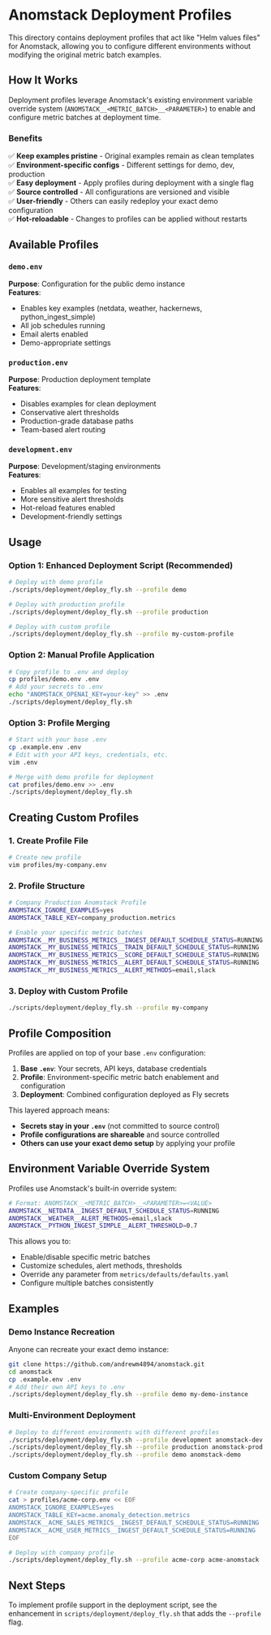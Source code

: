 # Anomstack Deployment Profiles

This directory contains deployment profiles that act like "Helm values files" for Anomstack, allowing you to configure different environments without modifying the original metric batch examples.

## How It Works

Deployment profiles leverage Anomstack's existing environment variable override system (`ANOMSTACK__<METRIC_BATCH>__<PARAMETER>`) to enable and configure metric batches at deployment time.

### Benefits

✅ **Keep examples pristine** - Original examples remain as clean templates  
✅ **Environment-specific configs** - Different settings for demo, dev, production  
✅ **Easy deployment** - Apply profiles during deployment with a single flag  
✅ **Source controlled** - All configurations are versioned and visible  
✅ **User-friendly** - Others can easily redeploy your exact demo configuration  
✅ **Hot-reloadable** - Changes to profiles can be applied without restarts  

## Available Profiles

### `demo.env`
**Purpose**: Configuration for the public demo instance  
**Features**:
- Enables key examples (netdata, weather, hackernews, python_ingest_simple)
- All job schedules running
- Email alerts enabled
- Demo-appropriate settings

### `production.env`
**Purpose**: Production deployment template  
**Features**:
- Disables examples for clean deployment
- Conservative alert thresholds
- Production-grade database paths
- Team-based alert routing

### `development.env`
**Purpose**: Development/staging environments  
**Features**:
- Enables all examples for testing
- More sensitive alert thresholds
- Hot-reload features enabled
- Development-friendly settings

## Usage

### Option 1: Enhanced Deployment Script (Recommended)

```bash
# Deploy with demo profile
./scripts/deployment/deploy_fly.sh --profile demo

# Deploy with production profile  
./scripts/deployment/deploy_fly.sh --profile production

# Deploy with custom profile
./scripts/deployment/deploy_fly.sh --profile my-custom-profile
```

### Option 2: Manual Profile Application

```bash
# Copy profile to .env and deploy
cp profiles/demo.env .env
# Add your secrets to .env
echo "ANOMSTACK_OPENAI_KEY=your-key" >> .env
./scripts/deployment/deploy_fly.sh
```

### Option 3: Profile Merging

```bash
# Start with your base .env
cp .example.env .env
# Edit with your API keys, credentials, etc.
vim .env

# Merge with demo profile for deployment
cat profiles/demo.env >> .env
./scripts/deployment/deploy_fly.sh
```

## Creating Custom Profiles

### 1. Create Profile File

```bash
# Create new profile
vim profiles/my-company.env
```

### 2. Profile Structure

```bash
# Company Production Anomstack Profile
ANOMSTACK_IGNORE_EXAMPLES=yes
ANOMSTACK_TABLE_KEY=company_production.metrics

# Enable your specific metric batches
ANOMSTACK__MY_BUSINESS_METRICS__INGEST_DEFAULT_SCHEDULE_STATUS=RUNNING
ANOMSTACK__MY_BUSINESS_METRICS__TRAIN_DEFAULT_SCHEDULE_STATUS=RUNNING
ANOMSTACK__MY_BUSINESS_METRICS__SCORE_DEFAULT_SCHEDULE_STATUS=RUNNING
ANOMSTACK__MY_BUSINESS_METRICS__ALERT_DEFAULT_SCHEDULE_STATUS=RUNNING
ANOMSTACK__MY_BUSINESS_METRICS__ALERT_METHODS=email,slack
```

### 3. Deploy with Custom Profile

```bash
./scripts/deployment/deploy_fly.sh --profile my-company
```

## Profile Composition

Profiles are applied on top of your base `.env` configuration:

1. **Base `.env`**: Your secrets, API keys, database credentials
2. **Profile**: Environment-specific metric batch enablement and configuration  
3. **Deployment**: Combined configuration deployed as Fly secrets

This layered approach means:
- **Secrets stay in your `.env`** (not committed to source control)
- **Profile configurations are shareable** and source controlled
- **Others can use your exact demo setup** by applying your profile

## Environment Variable Override System

Profiles use Anomstack's built-in override system:

```bash
# Format: ANOMSTACK__<METRIC_BATCH>__<PARAMETER>=<VALUE>
ANOMSTACK__NETDATA__INGEST_DEFAULT_SCHEDULE_STATUS=RUNNING
ANOMSTACK__WEATHER__ALERT_METHODS=email,slack
ANOMSTACK__PYTHON_INGEST_SIMPLE__ALERT_THRESHOLD=0.7
```

This allows you to:
- Enable/disable specific metric batches
- Customize schedules, alert methods, thresholds
- Override any parameter from `metrics/defaults/defaults.yaml`
- Configure multiple batches consistently

## Examples

### Demo Instance Recreation

Anyone can recreate your exact demo instance:

```bash
git clone https://github.com/andrewm4894/anomstack.git
cd anomstack
cp .example.env .env
# Add their own API keys to .env
./scripts/deployment/deploy_fly.sh --profile demo my-demo-instance
```

### Multi-Environment Deployment

```bash
# Deploy to different environments with different profiles
./scripts/deployment/deploy_fly.sh --profile development anomstack-dev
./scripts/deployment/deploy_fly.sh --profile production anomstack-prod  
./scripts/deployment/deploy_fly.sh --profile demo anomstack-demo
```

### Custom Company Setup

```bash
# Create company-specific profile
cat > profiles/acme-corp.env << EOF
ANOMSTACK_IGNORE_EXAMPLES=yes
ANOMSTACK_TABLE_KEY=acme.anomaly_detection.metrics
ANOMSTACK__ACME_SALES_METRICS__INGEST_DEFAULT_SCHEDULE_STATUS=RUNNING
ANOMSTACK__ACME_USER_METRICS__INGEST_DEFAULT_SCHEDULE_STATUS=RUNNING
EOF

# Deploy with company profile
./scripts/deployment/deploy_fly.sh --profile acme-corp acme-anomstack
```

## Next Steps

To implement profile support in the deployment script, see the enhancement in `scripts/deployment/deploy_fly.sh` that adds the `--profile` flag.
